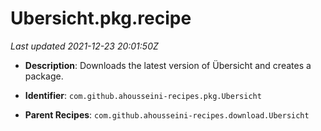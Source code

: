 # Ubersicht.pkg.recipe

_Last updated 2021-12-23 20:01:50Z_

- **Description**: Downloads the latest version of Übersicht and creates a package.

- **Identifier**: `com.github.ahousseini-recipes.pkg.Ubersicht`

- **Parent Recipes**: `com.github.ahousseini-recipes.download.Ubersicht`
